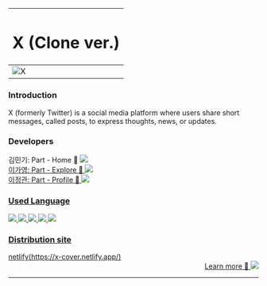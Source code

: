 |<h1 align="center">X (Clone ver.)</h1>|
|-|
|![X](https://github.com/user-attachments/assets/e528adae-d29f-4497-8c59-b564d4115710)|

<h3 align="left">Introduction</h3>
<div>X (formerly Twitter) is a social media platform where users share short messages, called posts, to express thoughts, news, or updates.</div>

<h3 align="left">Developers</h3>
<div align="left">
  <div>김민기: Part - Home 🔗
    <a href="https://github.com/minki1220" target="_blank">
      <img src="https://img.shields.io/badge/Github-181717?style=flat&logo=Github&logoColor=white">
  </div>
  <div>이가영: Part - Explore 🔗
    <a href="https://github.com/G0zero" target="_blank">
      <img src="https://img.shields.io/badge/Github-181717?style=flat&logo=Github&logoColor=white">
  </div>
  <div>이정관: Part - Profile 🔗
    <a href="https://github.com/LEEJUNGKWAN1" target="_blank">
      <img src="https://img.shields.io/badge/Github-181717?style=flat&logo=Github&logoColor=white">
  </div>
</div>

<h3 align="left">Used Language</h3>
<div align="left">
  <img src="https://img.shields.io/badge/Javascript-F7DF1E?style=flat&logo=Javascript&logoColor=white">
  <img src="https://img.shields.io/badge/React-61DAFB?style=flat&logo=React&logoColor=white">
  <img src="https://img.shields.io/badge/Redux-764ABC?style=flat&logo=Redux&logoColor=white">
  <img src="https://img.shields.io/badge/StyledComponents-DB7093?style=flat&logo=StyledComponents&logoColor=white">
  <img src="https://img.shields.io/badge/Netlify-00C7B7?style=flat&logo=Netlify&logoColor=white">
</div>


<h3 align="left">Distribution site</h3>
<div>netlify(https://x-cover.netlify.app/)</div>
    
<div align="right">
  Learn more 🔗
  <a href="https://github.com/jobcodebreak/x-cover" target="_blank">
    <img src="https://img.shields.io/badge/Github-181717?style=flat&logo=Github&logoColor=white">
</div>

___
